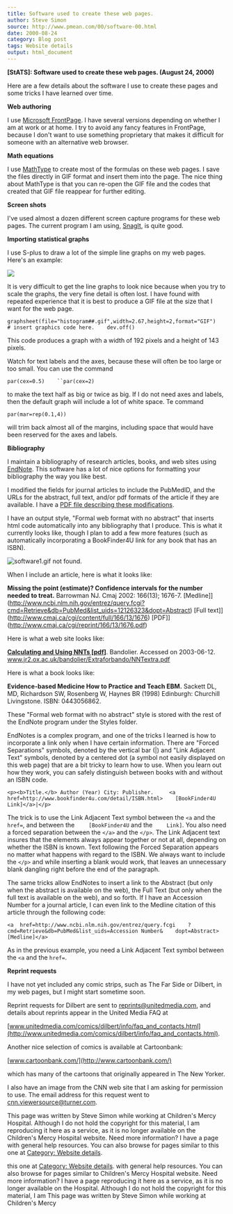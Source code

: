 ```yaml
---
title: Software used to create these web pages.
author: Steve Simon
source: http://www.pmean.com/00/software-00.html
date: 2000-08-24
category: Blog post
tags: Website details
output: html_document
---
```

****[StATS]:** Software used to create these web
pages. (August 24, 2000)**

Here are a few details about the software I use to create these pages
and some tricks I have learned over time.

**Web authoring**

I use [Microsoft
FrontPage](http://office.microsoft.com/home/office.aspx?assetid=FX01085802).
I have several versions depending on whether I am at work or at home.
I try to avoid any fancy features in FrontPage, because I don't want
to use something proprietary that makes it difficult for someone with
an alternative web browser.

**Math equations**

I use [MathType](http://www.dessci.com/en/products/mathtype/) to
create most of the formulas on these web pages. I save the files
directly in GIF format and insert them into the page. The nice thing
about MathType is that you can re-open the GIF file and the codes that
created that GIF file reappear for further editing.

**Screen shots**

I've used almost a dozen different screen capture programs for these
web pages. The current program I am using,
[SnagIt](http://www.techsmith.com/), is quite good.

**Importing statistical graphs**

I use S-plus to draw a lot of the simple line graphs on my web pages.  
Here's an example:

![](../../../web/images/00/software-0001.gif)

It is very difficult to get the line graphs to look nice because when
you try to scale the graphs, the very fine detail is often lost. I
have found with repeated experience that it is best to produce a GIF
file at the size that I want for the web page.

`graphsheet(file="histogram##.gif",width=2.67,height=2,format="GIF")    # insert graphics code here.    dev.off()`

This code produces a graph with a width of 192 pixels and a height of
143 pixels.

Watch for text labels and the axes, because these will often be too
large or too small. You can use the command

`par(cex=0.5)    ``par(cex=2)`

to make the text half as big or twice as big. If I do not need axes
and labels, then the default graph will include a lot of white space.
Te command

`par(mar=rep(0.1,4))`

will trim back almost all of the margins, including space that would
have been reserved for the axes and labels.

**Bibliography**

I maintain a bibliography of research articles, books, and web sites
using [EndNote](http://www.endnote.com/). This software has a lot of
nice options for formatting your bibliography the way you like best.

I modified the fields for journal articles to include the PubMedID,
and the URLs for the abstract, full text, and/or pdf formats of the
article if they are available. I have a [PDF file describing these
modifications](../details/Images/EndNoteReferenceTypes.pdf).

I have an output style, "Formal web format with no abstract" that
inserts html code automatically into any bibliography that I produce.
This is what it currently looks like, though I plan to add a few more
features (such as automatically incorporating a BookFinder4U link for
any book that has an ISBN).

![software1.gif not found.](../../../web/images/00/software-0002.png)


When I include an article, here is what it looks like:

**Missing the point (estimate)? Confidence intervals for the number
needed to treat.** Barrowman NJ. Cmaj 2002: 166(13); 1676-7.
[Medline]](http://www.ncbi.nlm.nih.gov/entrez/query.fcgi?cmd=Retrieve&db=PubMed&list_uids=12126323&dopt=Abstract)
[Full text]](http://www.cmaj.ca/cgi/content/full/166/13/1676)
[PDF]](http://www.cmaj.ca/cgi/reprint/166/13/1676.pdf)

Here is what a web site looks like:

**[Calculating and Using NNTs
[pdf]](http://www.jr2.ox.ac.uk/bandolier/Extraforbando/NNTextra.pdf)**.
Bandolier. Accessed on 2003-06-12.
www.jr2.ox.ac.uk/bandolier/Extraforbando/NNTextra.pdf

Here is what a book looks like:

**Evidence-based Medicine How to Practice and Teach EBM.** Sackett
DL, MD, Richardson SW, Rosenberg W, Haynes BR (1998) Edinburgh:
Churchill Livingstone. ISBN: 0443056862.

These "Formal web format with no abstract" style is stored with the
rest of the EndNote program under the Styles folder.

EndNotes is a complex program, and one of the tricks I learned is how
to incorporate a link only when I have certain information. There are
"Forced Separations" symbols, denoted by the vertical bar (|) and
"Link Adjacent Text" symbols, denoted by a centered dot (a symbol
not easily displayed on this web page) that are a bit tricky to learn
how to use. When you learn out how they work, you can safely
distinguish between books with and without an ISBN code.

`<p><b>Title.</b> Author (Year) City: Publisher.     <a      href=http://www.bookfinder4u.com/detail/ISBN.html>    [BookFinder4U  Link]</a>|</p>`

The trick is to use the Link Adjacent Text symbol between the `<a` and
the `    href=`, and between the `    [BookFinder4U` and the
`    Link]`. You also need a forced separation between the `</a>` and
the `</p>`. The Link Adjacent text insures that the elements always
appear together or not at all, depending on whether the ISBN is known.
Text following the Forced Separation appears no matter what happens
with regard to the ISBN. We always want to include the `</p>` and
while inserting a blank would work, that leaves an unnecessary blank
dangling right before the end of the paragraph.

The same tricks allow EndNotes to insert a link to the Abstract (but
only when the abstract is available on the web), the Full Text (but
only when the full text is available on the web), and so forth. If I
have an Accession Number for a journal article, I can even link to the
Medline citation of this article through the following code:

`<a  href=http://www.ncbi.nlm.nih.gov/entrez/query.fcgi    ?cmd=Retrieve&db=PubMed&list_uids=Accession Number&    dopt=Abstract>[Medline]</a>`

As in the previous example, you need a Link Adjacent Text symbol
between the `<a` and the `href=`.

**Reprint requests**

I have not yet included any comic strips, such as The Far Side or
Dilbert, in my web pages, but I might start sometime soon.

Reprint requests for Dilbert are sent to <reprints@unitedmedia.com>,
and details about reprints appear in the United Media FAQ at

[www.unitedmedia.com/comics/dilbert/info/faq_and_contacts.html](http://www.unitedmedia.com/comics/dilbert/info/faq_and_contacts.html).

Another nice selection of comics is available at Cartoonbank:

[www.cartoonbank.com/](http://www.cartoonbank.com/)

which has many of the cartoons that originally appeared in The New
Yorker.

I also have an image from the CNN web site that I am asking for
permission to use. The email address for this request went to
cnn.viewersource@turner.com.

This page was written by Steve Simon while working at Children's Mercy
Hospital. Although I do not hold the copyright for this material, I am
reproducing it here as a service, as it is no longer available on the
Children's Mercy Hospital website. Need more information? I have a page
with general help resources. You can also browse for pages similar to
this one at [Category: Website details](../category/WebsiteDetails.asp).
<!---More--->
this one at [Category: Website details](../category/WebsiteDetails.asp).
with general help resources. You can also browse for pages similar to
Children's Mercy Hospital website. Need more information? I have a page
reproducing it here as a service, as it is no longer available on the
Hospital. Although I do not hold the copyright for this material, I am
This page was written by Steve Simon while working at Children's Mercy

<!---Do not use
****[StATS]:** Software used to create these web
This page was written by Steve Simon while working at Children's Mercy
Hospital. Although I do not hold the copyright for this material, I am
reproducing it here as a service, as it is no longer available on the
Children's Mercy Hospital website. Need more information? I have a page
with general help resources. You can also browse for pages similar to
this one at [Category: Website details](../category/WebsiteDetails.asp).
--->

